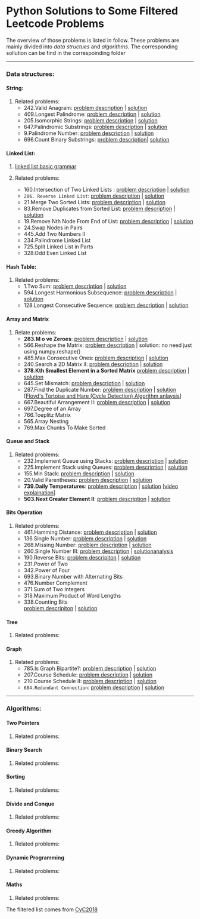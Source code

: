 # Python Solutions to Some Filtered Leetcode Problems<br>

The overview of those problems is listed in follow. These problems are mainly divided into *data structues* and *algorithms*. The corresponding sollution can be find in the correspoinding folder

---
### Data structures:
    
#### String:
  1. Related problems:
     * 242.Valid Anagram: 
     [problem description](https://leetcode.com/problems/valid-anagram/) | [solution](string/valid_anagram.py)
     * 409.Longest Palindrome: 
     [problem description](https://leetcode.com/problems/longest-palindrome/) | [solution](string/longest_palindrome.py)
     * 205.Isomorphic Strings: 
     [problem description](https://leetcode.com/problems/isomorphic-strings/) | [solution](string/isomorphic_string.py)
     * 647.Palindromic Substrings: 
     [problem description](https://leetcode.com/problems/palindromic-substrings/) | [solution](string/palindromic_substrings.py)
     * 9.Palindrome Number: 
     [problem description](https://leetcode.com/problems/palindrome-number/) | [solution](string/palindrome_number.py)
     * 696.Count Binary Substrings: 
     [problem description](https://leetcode.com/problems/count-binary-substrings/)| [solution](string/count_binary_substrings.py)

#### Linked List:
  1. [linked list basic grammar](https://www.tutorialspoint.com/python_data_structure/python_linked_lists.htm)
 
  2. Related problems:  
     * 160.Intersection of Two Linked Lists : 
     [problem description](https://leetcode.com/problems/intersection-of-two-linked-lists) | [solution](linked_list/intersection_two_linked_lists.py)
     * `206. Reverse Linked List`: 
     [problem description](https://leetcode.com/problems/reverse-linked-list/) | [solution](linked_list/reverse_linked_list.py)
     * 21.Merge Two Sorted Lists: 
     [problem description](https:s//leetcode.com/problems/merge-two-sorted-lists/) | [solution](linked_list/merge_two_sorted_lists.py)
     * 83.Remove Duplicates from Sorted List: 
     [problem description](https://leetcode.com/problems/remove-duplicates-from-sorted-list/) | [solution](linked_list/remove_duplicates_from_sorted_list.py)
     * 19.Remove Nth Node From End of List: 
     [problem description](https://leetcode.com/problems/remove-nth-node-from-end-of-list/) | [solution](linked_list/remove_nth_from_end.py)
     * 24.Swap Nodes in Pairs
     * 445.Add Two Numbers II
     * 234.Palindrome Linked List
     * 725.Split Linked List in Parts
     * 328.Odd Even Linked List

#### Hash Table:
  1. Related problems:
      * 1.Two Sum: 
     [problem description](https://leetcode.com/problems/two-sum/) | [solution](hash_table/two_sum.py)
      * 594.Longest Harmonious Subsequence: 
     [problem description](https://leetcode.com/problems/longest-harmonious-subsequence/) | [solution](hash_table/longest_harmonius_subsequence.py)
      * 128.Longest Consecutive Sequence: 
     [problem description](https://leetcode.com/problems/longest-consecutive-sequence/) | [solution](hash_table/longest_consecutive_sequence.py)
             
#### Array and Matrix
  1. Relate problems:   
     * **283.M o ve Zeroes**: 
     [problem description](https://leetcode.com/problems/move-zeroes/) | [solution](array_and_matrix/move_zeros.py)
     * 566.Reshape the Matrix: 
     [problem description](https://leetcode.com/problems/reshape-the-matrix/description/) | solution: no need just using numpy.reshape()
     * 485.Max Consecutive Ones: 
     [problem description](https://leetcode.com/problems/max-consecutive-ones/description/) | [solution](array_and_matrix/max_consecutive_ones.py)
     * 240.Search a 2D Matrix II: 
     [problem description](https://leetcode.com/problems/search-a-2d-matrix-ii/description/) | [solution](array_and_matrix/search_2d_matrix.py)
     * **378.Kth Smallest Element in a Sorted Matrix**
     [problem description](https://leetcode.com/problems/kth-smallest-element-in-a-sorted-matrix/description/) | [solution](array_and_matrix/kth_element.py)
     * 645.Set Mismatch: 
     [problem description](array_and_matrix/kth_element.py) | [solution](array_and_matrix/set_mismatch.py)
     * 287.Find the Duplicate Number: 
     [problem description](https://leetcode.com/problems/find-the-duplicate-number/) | [solution](array_and_matrix/find_duplicate_number.py) [[Floyd's Tortoise and Hare (Cycle Detection) Algorithm anlaysis](https://blog.csdn.net/u012482487/article/details/49798169)]
     * 667.Beautiful Arrangement II: 
     [problem description](https://leetcode.com/problems/beautiful-arrangement-ii/description/) | [solution](array_and_matrix/beutiful_arrangement.py)
     * 697.Degree of an Array
     * 766.Toeplitz Matrix
     * 565.Array Nesting
     * 769.Max Chunks To Make Sorted

#### Queue and Stack
  1. Related problems:
     * 232.Implement Queue using Stacks:
     [problem description](https://leetcode.com/problems/implement-queue-using-stacks/description/) | [solution](queue_and_stack/queue_using_stacks.py)
     * 225.Implement Stack using Queues:
     [problem description](https://leetcode.com/problems/implement-stack-using-queues/description/) | [solution](queue_and_stack/stack_using_queque.py)
     * 155.Min Stack:
     [problem description](https://leetcode.com/problems/min-stack/) | [solution](queue_and_stack/min_stack.py)
     * 20.Valid Parentheses:
     [problem description](https://leetcode.com/problems/valid-parentheses/description/) | [solution](queue_and_stack/valid_parentheses.py)
     * **739.Daily Temperatures**:
     [problem description](https://leetcode.com/problems/daily-temperatures/description/) | [solution](queue_and_stack/daily_temperatures.py) [[video explaination](https://www.youtube.com/watch?v=WGm4Kj3lhRI)] 
     * **503.Next Greater Element II**:
     [problem description](https://leetcode.com/problems/next-greater-element-ii/description/) | [solution](queue_and_stack/next_greater_element.py)
     
#### Bits Operation
  1. Related problems:
      * 461.Hamming Distance: 
      [problem description](https://leetcode.com/problems/hamming-distance/) | [solution](bit_operation/hamming_distance.py)
      * 136.Single Number: 
      [problem description](https://leetcode.com/problems/single-number/description/) | [solution](bit_operation/single_number.py)
      * 268.Missing Number: 
      [problem description](https://leetcode.com/problems/missing-number/description/) | [solution](bit_operation/missing_number.py)
      * 260.Single Number III: 
      [problem description](https://leetcode.com/problems/single-number-iii/description/) | [solution](bit_operation/single_number_iii.py)[analysis](https://cliuyang.cn/2019/02/07/AlgorithmIsBeautifulul-BitwiseOperation/)
      * 190.Reverse Bits: 
      [problem descripiton](https://leetcode.com/problems/reverse-bits/description/) | [solution]()  
      * 231.Power of Two  
      * 342.Power of Four  
      * 693.Binary Number with Alternating Bits  
      * 476.Number Complement  
      * 371.Sum of Two Integers  
      * 318.Maximum Product of Word Lengths  
      * 338.Counting Bits  
      [problem descripiton]() | [solution]()  
#### Tree
  1. Related problems:
#### Graph
  1. Related problems:
     * 785.Is Graph Bipartite?:
     [problem description](https://leetcode.com/problems/is-graph-bipartite/) | [solution](graph/is_bipartite.py)  
     * 207.Course Schedule:
     [problem description](https://leetcode.com/problems/course-schedule/description/) | [solution](graph/cours_schedule.py)
     * 210.Course Schedule II:
     [problem description](https://leetcode.com/problems/course-schedule-ii/description/) | [solution](graph/cours_schedule.py)
     * `684.Redundant Connection`:
     [problem description](https://leetcode.com/problems/redundant-connection/description/) | [solution](graph/reduandant_connection.py)
     
---
### Algorithms:

#### Two Pointers
  1. Related problems:
  
#### Binary Search
  1. Related problems:
     
#### Sorting
  1. Related problems:

#### Divide and Conque
  1. Related problems:
       
#### Greedy Algorithm
  1. Related problems:
   
#### Dynamic Programming
  1. Related problems:
   
#### Maths
  1. Related problems:



The flitered list comes from [CyC2018](https://github.com/CyC2018/CS-Notes/blob/master/notes/Leetcode%20%E9%A2%98%E8%A7%A3%20-%20%E7%9B%AE%E5%BD%95.md)
